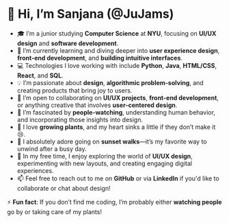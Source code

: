 # 👋 Hi, I’m Sanjana (@JuJams)

- 🎓 I’m a junior studying **Computer Science** at **NYU**, focusing on **UI/UX design** and **software development**.
- 🌱 I’m currently learning and diving deeper into **user experience design**, **front-end development**, and **building intuitive interfaces**.
- 💻 Technologies I love working with include **Python**, **Java**, **HTML/CSS**, **React**, and **SQL**.
- 💡 I’m passionate about **design**, **algorithmic problem-solving**, and creating products that bring joy to users.
- 💞️ I’m open to collaborating on **UI/UX projects**, **front-end development**, or anything creative that involves **user-centered design**.
- 👀 I’m fascinated by **people-watching**, understanding human behavior, and incorporating those insights into design.
- 🌿 I love **growing plants**, and my heart sinks a little if they don’t make it 😢.
- 🌅 I absolutely adore going on **sunset walks**—it’s my favorite way to unwind after a busy day.
- 🎨 In my free time, I enjoy exploring the world of **UI/UX design**, experimenting with new layouts, and creating engaging digital experiences.
- 📫 Feel free to reach out to me on **GitHub** or via **LinkedIn** if you'd like to collaborate or chat about design!

⚡ **Fun fact**: If you don’t find me coding, I’m probably either **watching people** go by or taking care of my plants!

